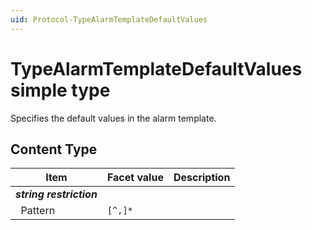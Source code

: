 ```yaml
---
uid: Protocol-TypeAlarmTemplateDefaultValues
---
```


# TypeAlarmTemplateDefaultValues simple type

Specifies the default values in the alarm template.

## Content Type

|Item|Facet value|Description|
|--- |--- |--- |
|***string restriction***|||
|&nbsp;&nbsp;Pattern|`[^,]*`||

